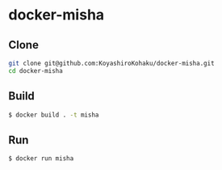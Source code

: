 # docker-misha

## Clone

```sh
git clone git@github.com:KoyashiroKohaku/docker-misha.git
cd docker-misha
```

## Build

```sh
$ docker build . -t misha
```

## Run

```sh
$ docker run misha
```
